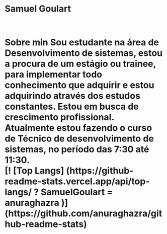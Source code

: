<h1>Samuel Goulart<h1>
  <br>
Sobre min
  Sou estudante na área de Desenvolvimento de sistemas, estou a procura de um estágio ou trainee, para implementar todo conhecimento que adquirir e estou adquirindo através dos estudos constantes. Estou em busca de crescimento profissional. Atualmente estou fazendo o curso de Técnico de desenvolvimento de sistemas, no período das 7:30 até 11:30.
  <br>
 [! [Top Langs] (https://github-readme-stats.vercel.app/api/top-langs/ ? SamuelGoulart = anuraghazra )] (https://github.com/anuraghazra/github-readme-stats)
